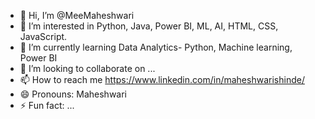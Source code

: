 - 👋 Hi, I’m @MeeMaheshwari
- 👀 I’m interested in Python, Java, Power BI, ML, AI, HTML, CSS, JavaScript.
- 🌱 I’m currently learning Data Analytics- Python, Machine learning, Power BI
- 💞️ I’m looking to collaborate on ...
- 📫 How to reach me https://www.linkedin.com/in/maheshwarishinde/
- 😄 Pronouns: Maheshwari
- ⚡ Fun fact: ...

<!---
MeeMaheshwari/MeeMaheshwari is a ✨ special ✨ repository because its `README.md` (this file) appears on your GitHub profile.
You can click the Preview link to take a look at your changes.
--->
